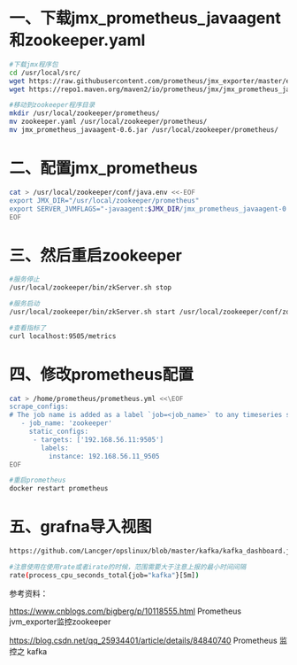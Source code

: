 # 一、下载jmx_prometheus_javaagent和zookeeper.yaml

```bash
#下载jmx程序包
cd /usr/local/src/
wget https://raw.githubusercontent.com/prometheus/jmx_exporter/master/example_configs/zookeeper.yaml
wget https://repo1.maven.org/maven2/io/prometheus/jmx/jmx_prometheus_javaagent/0.6/jmx_prometheus_javaagent-0.6.jar

#移动到zookeeper程序目录
mkdir /usr/local/zookeeper/prometheus/
mv zookeeper.yaml /usr/local/zookeeper/prometheus/
mv jmx_prometheus_javaagent-0.6.jar /usr/local/zookeeper/prometheus/
```

# 二、配置jmx_prometheus
```bash
cat > /usr/local/zookeeper/conf/java.env <<-EOF
export JMX_DIR="/usr/local/zookeeper/prometheus"
export SERVER_JVMFLAGS="-javaagent:$JMX_DIR/jmx_prometheus_javaagent-0.6.jar=9505:$JMX_DIR/zookeeper.yml $SERVER_JVMFLAGS"
EOF
```

# 三、然后重启zookeeper
```bash
#服务停止
/usr/local/zookeeper/bin/zkServer.sh stop

#服务启动
/usr/local/zookeeper/bin/zkServer.sh start /usr/local/zookeeper/conf/zoo.cfg

#查看指标了
curl localhost:9505/metrics
```

# 四、修改prometheus配置
```bash
cat > /home/prometheus/prometheus.yml <<\EOF
scrape_configs:
# The job name is added as a label `job=<job_name>` to any timeseries scraped from this config.
   - job_name: 'zookeeper'
     static_configs:
      - targets: ['192.168.56.11:9505']
        labels:
          instance: 192.168.56.11_9505
EOF

#重启prometheus
docker restart prometheus
```

# 五、grafna导入视图
```bash
https://github.com/Lancger/opslinux/blob/master/kafka/kafka_dashboard.json

#注意使用在使用rate或者irate的时候，范围需要大于注意上报的最小时间间隔
rate(process_cpu_seconds_total{job="kafka"}[5m])  
```

参考资料：

https://www.cnblogs.com/bigberg/p/10118555.html  Prometheus jvm_exporter监控zookeeper

https://blog.csdn.net/qq_25934401/article/details/84840740  Prometheus 监控之 kafka

